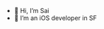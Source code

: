 - 👋 Hi, I’m Sai
- 👀 I’m an iOS developer in SF

<!---
saiatlarge/saiatlarge is a ✨ special ✨ repository because its `README.md` (this file) appears on your GitHub profile.
You can click the Preview link to take a look at your changes.
--->
